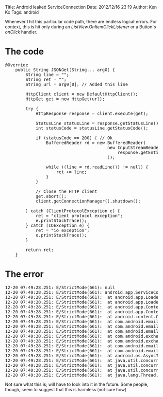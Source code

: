 Title: Android leaked ServiceConnection
Date: 2012/12/16 23:19
Author: Ken Ko
Tags: android

Whenever I hit this particular code path, there are endless logcat errors.
For context, this is hit only during an *ListView.OnItemClickListener* or
a Button's *onClick* handler. 

The code
========
<pre>
@Override
    public String JSONGet(String... arg0) {
        String line = "";
        String ret = "";
        String url = arg0[0]; // Added this line
        
        HttpClient client = new DefaultHttpClient();
        HttpGet get = new HttpGet(url);
        
        try {
            HttpResponse response = client.execute(get);

            StatusLine statusLine = response.getStatusLine();
            int statusCode = statusLine.getStatusCode();

            if (statusCode == 200) { // Ok
                BufferedReader rd = new BufferedReader(
                                        new InputStreamReader(
                                            response.getEntity().getContent()
                                        ));

                while ((line = rd.readLine()) != null) {
                    ret += line;
                }
            }
            
            // Close the HTTP client
            get.abort();
            client.getConnectionManager().shutdown();
            
        } catch (ClientProtocolException e) {
            ret = "client protocol exception";
            e.printStackTrace();
        } catch (IOException e) {
            ret = "io exception";
            e.printStackTrace();
        }

        return ret;
    }
</pre>

The error
=========
<pre>
12-20 07:49:28.251: E/StrictMode(661): null
12-20 07:49:28.251: E/StrictMode(661): android.app.ServiceConnectionLeaked: Service com.android.exchange.ExchangeService has leaked ServiceConnection com.android.emailcommon.service.ServiceProxy$ProxyConnection@40cfaab0 that was originally bound here
12-20 07:49:28.251: E/StrictMode(661):  at android.app.LoadedApk$ServiceDispatcher.<init>(LoadedApk.java:969)
12-20 07:49:28.251: E/StrictMode(661):  at android.app.LoadedApk.getServiceDispatcher(LoadedApk.java:863)
12-20 07:49:28.251: E/StrictMode(661):  at android.app.ContextImpl.bindService(ContextImpl.java:1418)
12-20 07:49:28.251: E/StrictMode(661):  at android.app.ContextImpl.bindService(ContextImpl.java:1407)
12-20 07:49:28.251: E/StrictMode(661):  at android.content.ContextWrapper.bindService(ContextWrapper.java:473)
12-20 07:49:28.251: E/StrictMode(661):  at com.android.emailcommon.service.ServiceProxy.setTask(ServiceProxy.java:157)
12-20 07:49:28.251: E/StrictMode(661):  at com.android.emailcommon.service.ServiceProxy.setTask(ServiceProxy.java:145)
12-20 07:49:28.251: E/StrictMode(661):  at com.android.emailcommon.service.AccountServiceProxy.getDeviceId(AccountServiceProxy.java:116)
12-20 07:49:28.251: E/StrictMode(661):  at com.android.exchange.ExchangeService.getDeviceId(ExchangeService.java:1249)
12-20 07:49:28.251: E/StrictMode(661):  at com.android.exchange.ExchangeService$7.run(ExchangeService.java:1856)
12-20 07:49:28.251: E/StrictMode(661):  at com.android.emailcommon.utility.Utility$2.doInBackground(Utility.java:551)
12-20 07:49:28.251: E/StrictMode(661):  at com.android.emailcommon.utility.Utility$2.doInBackground(Utility.java:549)
12-20 07:49:28.251: E/StrictMode(661):  at android.os.AsyncTask$2.call(AsyncTask.java:287)
12-20 07:49:28.251: E/StrictMode(661):  at java.util.concurrent.FutureTask.run(FutureTask.java:234)
12-20 07:49:28.251: E/StrictMode(661):  at java.util.concurrent.ThreadPoolExecutor.runWorker(ThreadPoolExecutor.java:1080)
12-20 07:49:28.251: E/StrictMode(661):  at java.util.concurrent.ThreadPoolExecutor$Worker.run(ThreadPoolExecutor.java:573)
12-20 07:49:28.251: E/StrictMode(661):  at java.lang.Thread.run(Thread.java:856)
</pre>

Not sure what this is; will have to look into it in the future. Some
people, though, seem to suggest that this is harmless (not sure how).
